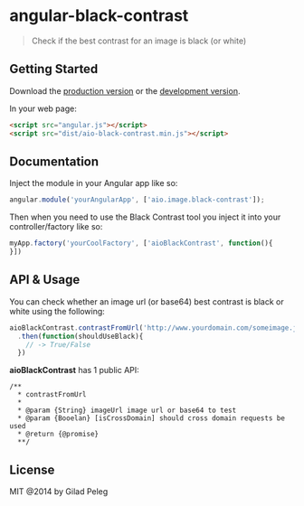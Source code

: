 # angular-black-contrast
> Check if the best contrast for an image is black (or white)

## Getting Started

Download the [production version][min] or the [development version][max].

In your web page:

```html
<script src="angular.js"></script>
<script src="dist/aio-black-contrast.min.js"></script>
```

## Documentation

Inject the module in your Angular app like so:
```js
angular.module('yourAngularApp', ['aio.image.black-contrast']);
```

Then when you need to use the Black Contrast tool you inject it into your controller/factory like so:
```js
myApp.factory('yourCoolFactory', ['aioBlackContrast', function(){
}])
```

## API & Usage

You can check whether an image url (or base64) best contrast is black or white using the following:
```js
aioBlackContrast.contrastFromUrl('http://www.yourdomain.com/someimage.jpg')
  .then(function(shouldUseBlack){
    // -> True/False
  })
```

**aioBlackContrast** has 1 public API:

```jsdoc
/**
  * contrastFromUrl
  *
  * @param {String} imageUrl image url or base64 to test
  * @param {Booelan} [isCrossDomain] should cross domain requests be used
  * @return {@promise}
  **/
```

## License

MIT @2014 by Gilad Peleg

[min]: https://raw.github.com/appstrio/angular-black-contrast/master/dist/angular-black-contrast.min.js
[max]: https://raw.github.com/appstrio/angular-black-contrast/master/dist/angular-black-contrast.js

